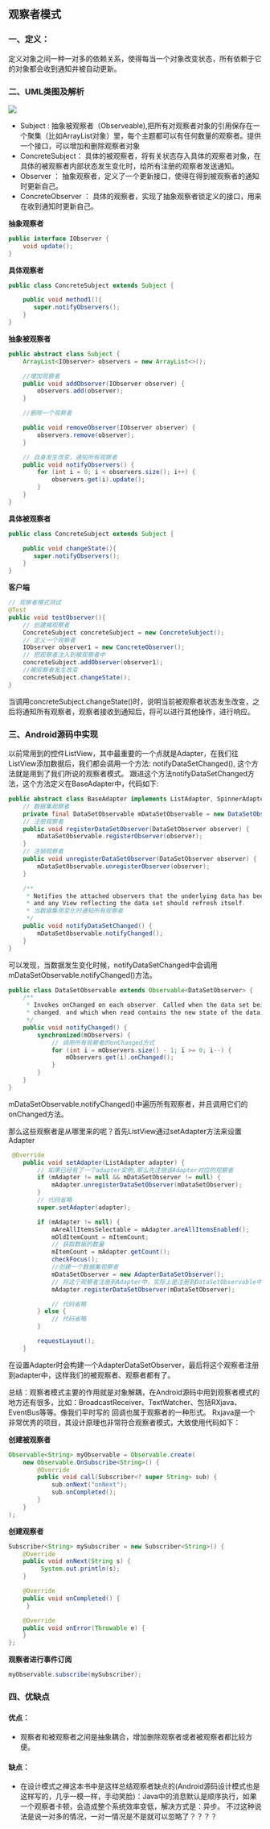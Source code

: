 ## 观察者模式
### 一、定义：
定义对象之间一种一对多的依赖关系，使得每当一个对象改变状态，所有依赖于它的对象都会收到通知并被自动更新。
### 二、UML类图及解析
![](https://github.com/qiaoyhh/DesignPatternsEexample/blob/master/app/src/main/res/mipmap-xhdpi/observer_uml.png)

- Subject : 抽象被观察者（Observeable),把所有对观察者对象的引用保存在一个聚集（比如ArrayList对象）里，每个主题都可以有任何数量的观察者。提供一个接口，可以增加和删除观察者对象
- ConcreteSubject： 具体的被观察者，将有关状态存入具体的观察者对象，在具体的被观察者内部状态发生变化时，给所有注册的观察者发送通知。
- Observer ： 抽象观察者，定义了一个更新接口，使得在得到被观察者的通知时更新自己。
- ConcreteObserver ： 具体的观察者，实现了抽象观察者锁定义的接口，用来在收到通知时更新自己。

**抽象观察者**
```java
public interface IObserver {
    void update();
}
```
**具体观察者**
```java
public class ConcreteSubject extends Subject {

    public void method1(){
       super.notifyObservers();
    }
}
```
**抽象被观察者**
```java
public abstract class Subject {
    ArrayList<IObserver> observers = new ArrayList<>();

    //增加观察者
    public void addObserver(IObserver observer) {
        observers.add(observer);
    }

    //删除一个观察者

    public void removeObserver(IObserver observer) {
        observers.remove(observer);
    }

    // 自身发生改变，通知所有观察者
    public void notifyObservers() {
        for (int i = 0; i < observers.size(); i++) {
            observers.get(i).update();
        }
    }
}
```
**具体被观察者**
```java
public class ConcreteSubject extends Subject {

    public void changeState(){
       super.notifyObservers();
    }
}
```
**客户端**
```java
// 观察者模式测试
@Test
public void testObserver(){
    // 创建被观察者
    ConcreteSubject concreteSubject = new ConcreteSubject();
    // 定义一个观察者
    IObserver observer1 = new ConcreteObserver();
    // 把观察者注入到被观察者中
    concreteSubject.addObserver(observer1);
    //被观察者发生改变
    concreteSubject.changeState();
}
```
当调用concreteSubject.changeState()时，说明当前被观察者状态发生改变，之后将通知所有观察者，观察者接收到通知后，将可以进行其他操作，进行响应。

### 三、Android源码中实现
以前常用到的控件ListView，其中最重要的一个点就是Adapter，在我们往ListView添加数据后，我们都会调用一个方法:
notifyDataSetChanged(), 这个方法就是用到了我们所说的观察者模式。
跟进这个方法notifyDataSetChanged方法，这个方法定义在BaseAdapter中，代码如下:
```java
public abstract class BaseAdapter implements ListAdapter, SpinnerAdapter {
    // 数据集观察者
    private final DataSetObservable mDataSetObservable = new DataSetObservable();
    // 注册观察者
    public void registerDataSetObserver(DataSetObserver observer) {
        mDataSetObservable.registerObserver(observer);
    }
    // 注销观察者
    public void unregisterDataSetObserver(DataSetObserver observer) {
        mDataSetObservable.unregisterObserver(observer);
    }

    /**
     * Notifies the attached observers that the underlying data has been changed
     * and any View reflecting the data set should refresh itself.
     * 当数据集用变化时通知所有观察者
     */
    public void notifyDataSetChanged() {
        mDataSetObservable.notifyChanged();
    }
} 
```
可以发现，当数据发生变化时候，notifyDataSetChanged中会调用mDataSetObservable.notifyChanged()方法。
```java
public class DataSetObservable extends Observable<DataSetObserver> {
    /**
     * Invokes onChanged on each observer. Called when the data set being observed has
     * changed, and which when read contains the new state of the data.
     */
    public void notifyChanged() {
        synchronized(mObservers) {
            // 调用所有观察者的onChanged方式
            for (int i = mObservers.size() - 1; i >= 0; i--) {
                mObservers.get(i).onChanged();
            }
        }
    }
}
```
mDataSetObservable.notifyChanged()中遍历所有观察者，并且调用它们的onChanged方法。

那么这些观察者是从哪里来的呢？首先ListView通过setAdapter方法来设置Adapter
```java
 @Override
    public void setAdapter(ListAdapter adapter) {
        // 如果已经有了一个adapter实例,那么先注销该Adapter对应的观察者
        if (mAdapter != null && mDataSetObserver != null) {
            mAdapter.unregisterDataSetObserver(mDataSetObserver);
        }
        // 代码省略
        super.setAdapter(adapter);

        if (mAdapter != null) {
            mAreAllItemsSelectable = mAdapter.areAllItemsEnabled();
            mOldItemCount = mItemCount;
            // 获取数据的数量
            mItemCount = mAdapter.getCount();
            checkFocus();
            //创建一个数据集观察者
            mDataSetObserver = new AdapterDataSetObserver();
            // 将这个观察者注册到Adapter中，实际上是注册到DataSetObservable中
            mAdapter.registerDataSetObserver(mDataSetObserver);

            // 代码省略
        } else {
            // 代码省略
        }

        requestLayout();
    }
```
在设置Adapter时会构建一个AdapterDataSetObserver，最后将这个观察者注册到adapter中，这样我们的被观察者、观察者都有了。

总结：观察者模式主要的作用就是对象解耦，在Android源码中用到观察者模式的地方还有很多，比如：BroadcastReceiver、TextWatcher、包括RXjava、EventBus等等。像我们平时写的
回调也属于观察者的一种形式。
Rxjava是一个非常优秀的项目，其设计原理也非常符合观察者模式，大致使用代码如下：

**创建被观察者**
```java
Observable<String> myObservable = Observable.create(  
    new Observable.OnSubscribe<String>() {  
        @Override  
        public void call(Subscriber<? super String> sub) {  
            sub.onNext("onNext");  
            sub.onCompleted();  
        }  
    }  
);
```
**创建观察者**
```java
Subscriber<String> mySubscriber = new Subscriber<String>() {  
    @Override  
    public void onNext(String s) {
         System.out.println(s);
    }  

    @Override  
    public void onCompleted() {
     }  

    @Override  
    public void onError(Throwable e) { 
    }  
}; 
```
**观察者进行事件订阅**
```java
myObservable.subscribe(mySubscriber); 
```

### 四、优缺点
#### 优点：
- 观察者和被观察者之间是抽象耦合，增加删除观察者或者被观察者都比较方便。
#### 缺点：
- 在设计模式之禅这本书中是这样总结观察者缺点的(Android源码设计模式也是这样写的，几乎一模一样，手动笑脸)：Java中的消息默认是顺序执行，如果一个观察者卡顿，会造成整个系统效率变低，解决方式是：异步。
不过这种说法是说一对多的情况，一对一情况是不是就可以忽略了？？？？
